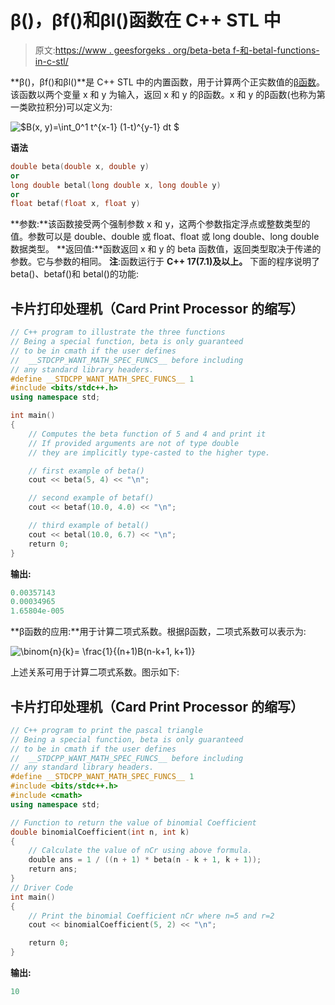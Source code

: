 # β()，βf()和βl()函数在 C++ STL 中

> 原文:[https://www . geesforgeks . org/beta-beta f-和-betal-functions-in-c-stl/](https://www.geeksforgeeks.org/beta-betaf-and-betal-functions-in-c-stl/)

**β()，βf()和βl()**是 C++ STL 中的内置函数，用于计算两个正实数值的[β函数](https://en.wikipedia.org/wiki/Beta_function)。该函数以两个变量 x 和 y 为输入，返回 x 和 y 的β函数。x 和 y 的β函数(也称为第一类欧拉积分)可以定义为:

![$B(x, y)=\int_0^1 t^{x-1} (1-t)^{y-1} dt $ ](img/20e1fd3b01cac62159eeefda5cad4833.png "Rendered by QuickLaTeX.com")

**语法**

```cpp
double beta(double x, double y)
or 
long double betal(long double x, long double y)
or 
float betaf(float x, float y)
```

**参数:**该函数接受两个强制参数 x 和 y，这两个参数指定浮点或整数类型的值。参数可以是 double、double 或 float、float 或 long double、long double 数据类型。
**返回值:**函数返回 x 和 y 的 beta 函数值，返回类型取决于传递的参数。它与参数的相同。
**注**:函数运行于 **C++ 17(7.1)及以上。**
下面的程序说明了 beta()、betaf()和 betal()的功能:

## 卡片打印处理机（Card Print Processor 的缩写）

```cpp
// C++ program to illustrate the three functions
// Being a special function, beta is only guaranteed
// to be in cmath if the user defines
//  __STDCPP_WANT_MATH_SPEC_FUNCS__ before including
// any standard library headers.
#define __STDCPP_WANT_MATH_SPEC_FUNCS__ 1
#include <bits/stdc++.h>
using namespace std;

int main()
{
    // Computes the beta function of 5 and 4 and print it
    // If provided arguments are not of type double
    // they are implicitly type-casted to the higher type.

    // first example of beta()
    cout << beta(5, 4) << "\n";

    // second example of betaf()
    cout << betaf(10.0, 4.0) << "\n";

    // third example of betal()
    cout << betal(10.0, 6.7) << "\n";
    return 0;
}
```

**输出:**

```cpp
0.00357143
0.00034965
1.65804e-005
```

**β函数的应用:**用于计算二项式系数。根据β函数，二项式系数可以表示为:

![$\binom{n}{k}= \frac{1}{(n+1)B(n-k+1, k+1)}$ ](img/f7d32b3692a5e02b2f29f3eea35051a8.png "Rendered by QuickLaTeX.com")

上述关系可用于计算二项式系数。图示如下:

## 卡片打印处理机（Card Print Processor 的缩写）

```cpp
// C++ program to print the pascal triangle
// Being a special function, beta is only guaranteed
// to be in cmath if the user defines
//  __STDCPP_WANT_MATH_SPEC_FUNCS__ before including
// any standard library headers.
#define __STDCPP_WANT_MATH_SPEC_FUNCS__ 1
#include <bits/stdc++.h>
#include <cmath>
using namespace std;

// Function to return the value of binomial Coefficient
double binomialCoefficient(int n, int k)
{
    // Calculate the value of nCr using above formula.
    double ans = 1 / ((n + 1) * beta(n - k + 1, k + 1));
    return ans;
}
// Driver Code
int main()
{
    // Print the binomial Coefficient nCr where n=5 and r=2
    cout << binomialCoefficient(5, 2) << "\n";

    return 0;
}
```

**输出:**

```cpp
10
```